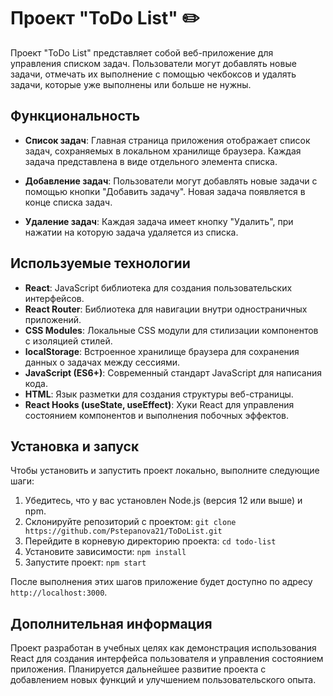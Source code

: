 # Проект "ToDo List" ✏️

Проект "ToDo List" представляет собой веб-приложение для управления списком задач. Пользователи могут добавлять новые задачи, отмечать их выполнение с помощью чекбоксов и удалять задачи, которые уже выполнены или больше не нужны.

## Функциональность

- **Список задач**: Главная страница приложения отображает список задач, сохраняемых в локальном хранилище браузера. Каждая задача представлена в виде отдельного элемента списка.
  
- **Добавление задач**: Пользователи могут добавлять новые задачи с помощью кнопки "Добавить задачу". Новая задача появляется в конце списка задач.
  
- **Удаление задач**: Каждая задача имеет кнопку "Удалить", при нажатии на которую задача удаляется из списка.

## Используемые технологии

- **React**: JavaScript библиотека для создания пользовательских интерфейсов.
- **React Router**: Библиотека для навигации внутри одностраничных приложений.
- **CSS Modules**: Локальные CSS модули для стилизации компонентов с изоляцией стилей.
- **localStorage**: Встроенное хранилище браузера для сохранения данных о задачах между сессиями.
- **JavaScript (ES6+)**: Современный стандарт JavaScript для написания кода.
- **HTML**: Язык разметки для создания структуры веб-страницы.
- **React Hooks (useState, useEffect)**: Хуки React для управления состоянием компонентов и выполнения побочных эффектов.

## Установка и запуск

Чтобы установить и запустить проект локально, выполните следующие шаги:

1. Убедитесь, что у вас установлен Node.js (версия 12 или выше) и npm.
2. Склонируйте репозиторий с проектом: `git clone https://github.com/Pstepanova21/ToDoList.git`
3. Перейдите в корневую директорию проекта: `cd todo-list`
4. Установите зависимости: `npm install`
5. Запустите проект: `npm start`

После выполнения этих шагов приложение будет доступно по адресу `http://localhost:3000`.

## Дополнительная информация

Проект разработан в учебных целях как демонстрация использования React для создания интерфейса пользователя и управления состоянием приложения. Планируется дальнейшее развитие проекта с добавлением новых функций и улучшением пользовательского опыта.
